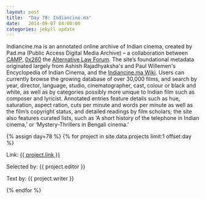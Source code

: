 ```yaml
---
layout: post
title:  "Day 78: Indiancine.ma"
date:   2014-09-07 04:00:00
categories: jekyll update
---
```


<!-- Remember to change the date above -->

Indiancine.ma is an annotated online archive of Indian cinema, created by Pad.ma (Public Access Digital Media Archive) – a collaboration between [CAMP](http://camputer.org/), [0x260](http://0x2620.org/) the [Alternative Law Forum](http://altlawforum.org/). The site’s foundational metadata originated largely from Ashish Rajadhyaksha's and Paul Willemen's Encyclopedia of Indian Cinema, and the [Indiancine.ma Wiki](http://wiki.indiancine.ma/). Users can currently browse the growing database of over 30,000 films, and search by year, director, language, studio, cinematographer, cast, colour or black and white, as well as by categories possibly more unique to Indian film such as composer and lyricist. Annotated entries feature details such as hue, saturation, aspect ration, cuts per minute and words per minute as well as the film’s copyright status, and detailed readings by film scholars; the site also features curated lists, such as ‘A short history of the telephone in Indian cinema,’ or ‘Mystery-Thrillers in Bengali cinema.’


 
 


<!-- Remember to assign the day -->
{% assign day=78 %}
{% for project in site.data.projects limit:1 offset:day %}
<p>Link: <a href="{{ project.link }}">{{ project.link }}</a></p>
<p>Selected by: {{ project.editor }}</p>
<p>Text by: {{ project.writer }}</p>
{% endfor %}
